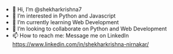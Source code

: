 - 👋 Hi, I’m @shekharkrishna7
- 👀 I’m interested in Python and Javascript
- 🌱 I’m currently learning Web Development
- 💞️ I’m looking to collaborate on Python and Web Development
- 📫 How to reach me: Message me on LinkedIn https://www.linkedin.com/in/shekharkrishna-nirnakar/

<!---
shekharkrishna7/shekharkrishna7 is a ✨ special ✨ repository because its `README.md` (this file) appears on your GitHub profile.
You can click the Preview link to take a look at your changes.
--->
